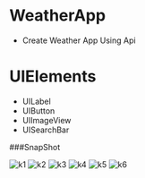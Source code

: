 # WeatherApp
* Create Weather App Using Api


# UIElements
* UILabel
* UIButton
* UIImageView
* UISearchBar


###SnapShot

![k1](https://github.com/Prithiviraj69/WeatherApp/blob/main/WeatherApp/1.png)
![k2](https://github.com/Prithiviraj69/WeatherApp/blob/main/WeatherApp/2.png)
![k3](https://github.com/Prithiviraj69/WeatherApp/blob/main/WeatherApp/Bom.png)
![k4](https://github.com/Prithiviraj69/WeatherApp/blob/main/WeatherApp/bom1.png)
![k5](https://github.com/Prithiviraj69/WeatherApp/blob/main/WeatherApp/jammu.png)
![k6](https://github.com/Prithiviraj69/WeatherApp/blob/main/WeatherApp/jammu1.png)


